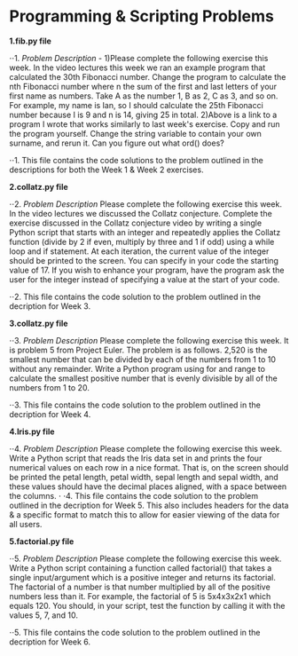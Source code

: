 # Programming & Scripting Problems 

**1.fib.py file**

⋅⋅1. *Problem Description* - 1)Please complete the following exercise this week. In the video lectures this week we ran an example program that calculated the 30th Fibonacci number. Change the program to calculate the nth Fibonacci number where n the sum of the first and last letters of your first name as numbers. Take A as the number 1, B as 2, C as 3, and so on. For example, my name is Ian, so I should calculate the 25th Fibonacci number because I is 9 and n is 14, giving 25 in total. 2)Above is a link to a program I wrote that works similarly to last week's exercise. Copy and run the program yourself. Change the string variable to contain your own surname, and rerun it. Can you figure out what ord() does?

⋅⋅1. This file contains the code solutions to the problem outlined in the descriptions for both the Week 1 & Week 2 exercises.

**2.collatz.py file**

⋅⋅2. *Problem Description* Please complete the following exercise this week. In the video lectures we discussed the Collatz conjecture. Complete the exercise discussed in the Collatz conjecture video by writing a single Python script that starts with an integer and repeatedly applies the Collatz function (divide by 2 if even, multiply by three and 1 if odd) using a while loop and if statement. At each iteration, the current value of the integer should be printed to the screen. You can specify in your code the starting value of 17. If you wish to enhance your program, have the program ask the user for the integer instead of specifying a value at the start of your code.

⋅⋅2. This file contains the code solution to the problem outlined in the decription for Week 3.

**3.collatz.py file**

⋅⋅3. *Problem Description* Please complete the following exercise this week. It is problem 5 from Project Euler. The problem is as follows. 2,520 is the smallest number that can be divided by each of the numbers from 1 to 10 without any remainder. Write a Python program using for and range to calculate the smallest positive number that is evenly divisible by all of the numbers from 1 to 20.

⋅⋅3. This file contains the code solution to the problem outlined in the decription for Week 4.

**4.Iris.py file**

⋅⋅4. *Problem Description* Please complete the following exercise this week. Write a Python script that reads the Iris data set in and prints the four numerical values on each row in a nice format. That is, on the screen should be printed the petal length, petal width, sepal length and sepal width, and these values should have the decimal places aligned, with a space between the columns.
⋅
⋅4. This file contains the code solution to the problem outlined in the decription for Week 5. This also includes headers for the data & a specific format to match this to allow for easier viewing of the data for all users.

**5.factorial.py file**

⋅⋅5. *Problem Description* Please complete the following exercise this week. Write a Python script containing a function called factorial() that takes a single input/argument which is a positive integer and returns its factorial. The factorial of a number is that number multiplied by all of the positive numbers less than it. For example, the factorial of 5 is 5x4x3x2x1 which equals 120. You should, in your script, test the function by calling it with the values 5, 7, and 10.

⋅⋅5. This file contains the code solution to the problem outlined in the decription for Week 6.
